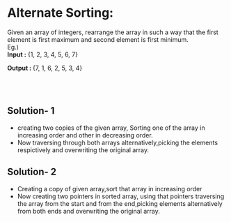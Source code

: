 <h1>Alternate Sorting:</h1> 
Given an array of integers, rearrange the array in such a way that the first element is first maximum and second element is first minimum. <br>
Eg.)<br> 
<b>Input :</b> {1, 2, 3, 4, 5, 6, 7} 

<b>Output : </b>{7, 1, 6, 2, 5, 3, 4} 

<br>
<br>
<h2>Solution- 1</h2>

<ul> 
  <li>creating two copies of the given array, Sorting one of the array in increasing order and other in decreasing order.</li>
  <li>Now traversing through both arrays alternatively,picking the elements respictively and overwriting the original array.</li>
</ul>

<h2>Solution- 2</h2>
<ul>
<li> Creating a copy of given array,sort that array in increasing order</li>
<li> Now creating two pointers in sorted array, using that pointers traversing the array from the start and from the end,picking elements alternatively from both ends and overwriting the original array.</li> 

</ul>
